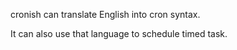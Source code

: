 cronish can translate English into cron syntax.

It can also use that language to schedule timed task.

